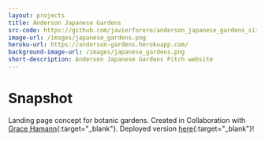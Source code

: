 ```yaml
---
layout: projects
title: Anderson Japanese Gardens
src-code: https://github.com/javierforero/anderson_japanese_gardens_site
image-url: /images/japanese_gardens.png
heroku-url: https://anderson-gardens.herokuapp.com/
background-image-url: /images/japanese_gardens.png
short-description: Anderson Japanese Gardens Pitch website
---
```



Snapshot
============

Landing page concept for botanic gardens. Created in Collaboration with [Grace Hamann](http://gracemichiko.com/){:target="_blank"}. Deployed version [here](https://anderson-gardens.herokuapp.com/){:target="_blank"}!
